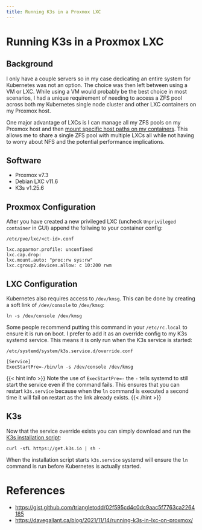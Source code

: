 ```yaml
---
title: Running K3s in a Proxmox LXC
---
```

# Running K3s in a Proxmox LXC

## Background
I only have a couple servers so in my case dedicating an entire system for Kubernetes was not an option. The choice was then left between using a VM or LXC. While using a VM would probably be the best choice in most scenarios, I had a unique requirement of needing to access a ZFS pool across both my Kubernetes single node cluster and other LXC containers on my Proxmox host.

One major advantage of LXCs is I can manage all my ZFS pools on my Proxmox host and then [mount specific host paths on my containers](https://pve.proxmox.com/wiki/Linux_Container#_bind_mount_points). This allows me to share a single ZFS pool with multiple LXCs all while not having to worry about NFS and the potential performance implications.

## Software
- Proxmox v7.3
- Debian LXC v11.6
- K3s v1.25.6

## Proxmox Configuration
After you have created a new privileged LXC (uncheck `Unprivileged container` in GUI) append the follwing to your container config:

`/etc/pve/lxc/<ct-id>.conf`
```
lxc.apparmor.profile: unconfined
lxc.cap.drop:
lxc.mount.auto: "proc:rw sys:rw"
lxc.cgroup2.devices.allow: c 10:200 rwm
```

## LXC Configuration
Kubernetes also requires access to `/dev/kmsg`. This can be done by creating a soft link of `/dev/console` to `/dev/kmsg`:
```
ln -s /dev/console /dev/kmsg
```

Some people recommend putting this command in your `/etc/rc.local` to ensure it is run on boot. I prefer to add it as an override config to my K3s systemd service. This means it is only run when the K3s service is started:

`/etc/systemd/system/k3s.service.d/override.conf`
```
[Service]
ExecStartPre=-/bin/ln -s /dev/console /dev/kmsg
```
{{< hint info >}}
Note the use of `ExecStartPre=-` the `-` tells systemd to still start the service even if the command fails. This ensures that you can restart `k3s.service` because when the `ln` command is executed a second time it will fail on restart as the link already exists.
{{< /hint >}}

## K3s
Now that the service override exists you can simply download and run the [K3s installation script](https://docs.k3s.io/quick-start):
```
curl -sfL https://get.k3s.io | sh -
```

When the installation script starts `k3s.service` systemd will ensure the `ln` command is run before Kubernetes is actually started.


# References
- https://gist.github.com/triangletodd/02f595cd4c0dc9aac5f7763ca2264185
- https://davegallant.ca/blog/2021/11/14/running-k3s-in-lxc-on-proxmox/
